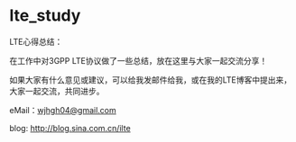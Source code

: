 lte_study
=========

LTE心得总结：

在工作中对3GPP LTE协议做了一些总结，放在这里与大家一起交流分享！

如果大家有什么意见或建议，可以给我发邮件给我，或在我的LTE博客中提出来，大家一起交流，共同进步。

eMail：wjhgh04@gmail.com

blog: http://blog.sina.com.cn/ilte
